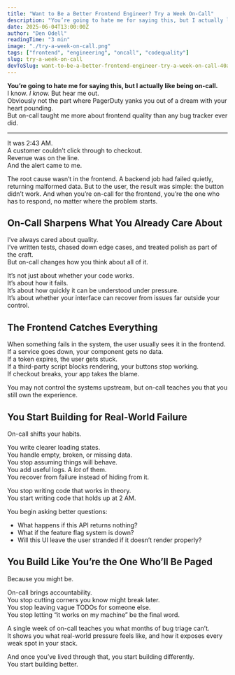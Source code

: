 ```yaml
---
title: "Want to Be a Better Frontend Engineer? Try a Week On-Call"
description: "You’re going to hate me for saying this, but I actually like being on-call. Honestly! It’s taught me more about frontend quality than any bug tracker ever did."
date: 2025-06-04T13:00:00Z
author: "Den Odell"
readingTime: "3 min"
image: "./try-a-week-on-call.png"
tags: ["frontend", "engineering", "oncall", "codequality"]
slug: try-a-week-on-call
devToSlug: want-to-be-a-better-frontend-engineer-try-a-week-on-call-40a5
---
```


**You’re going to hate me for saying this, but I actually like being on-call.**  
I know. _I know._ But hear me out.  
Obviously not the part where PagerDuty yanks you out of a dream with your heart pounding.  
But on-call taught me more about frontend quality than any bug tracker ever did.

***

It was 2:43 AM.  
A customer couldn’t click through to checkout.  
Revenue was on the line.  
And the alert came to me.

The root cause wasn’t in the frontend. A backend job had failed quietly, returning malformed data. But to the user, the result was simple: the button didn’t work. And when you’re on-call for the frontend, you’re the one who has to respond, no matter where the problem starts.

## On-Call Sharpens What You Already Care About

I’ve always cared about quality.  
I’ve written tests, chased down edge cases, and treated polish as part of the craft.  
But on-call changes how you think about all of it.

It’s not just about whether your code works.  
It’s about how it fails.  
It’s about how quickly it can be understood under pressure.  
It’s about whether your interface can recover from issues far outside your control.

## The Frontend Catches Everything

When something fails in the system, the user usually sees it in the frontend.  
If a service goes down, your component gets no data.  
If a token expires, the user gets stuck.  
If a third-party script blocks rendering, your buttons stop working.  
If checkout breaks, your app takes the blame.

You may not control the systems upstream, but on-call teaches you that you still own the experience.

## You Start Building for Real-World Failure

On-call shifts your habits.

You write clearer loading states.  
You handle empty, broken, or missing data.  
You stop assuming things will behave.  
You add useful logs. A _lot_ of them.  
You recover from failure instead of hiding from it.

You stop writing code that works in theory.  
You start writing code that holds up at 2 AM.

You begin asking better questions:
- What happens if this API returns nothing?
- What if the feature flag system is down?
- Will this UI leave the user stranded if it doesn’t render properly?

## You Build Like You’re the One Who’ll Be Paged

Because you might be.

On-call brings accountability.  
You stop cutting corners you know might break later.  
You stop leaving vague TODOs for someone else.  
You stop letting “it works on my machine” be the final word.

A single week of on-call teaches you what months of bug triage can’t.  
It shows you what real-world pressure feels like, and how it exposes every weak spot in your stack.

And once you’ve lived through that, you start building differently.  
You start building better.